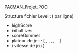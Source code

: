 PACMAN_Projet_POO


Structure fichier Level : ( par ligne)

- highScore
- initialLives
- scoreGommes
- plateau de jeu : [ <coordX1> , <coordY1>,<coordX2> , <coordY2> , ...]
- ( vitesse de jeu )